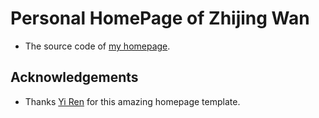 # Personal HomePage of Zhijing Wan

- The source code of [my homepage](https://zhijingwan.github.io/).

## Acknowledgements

- Thanks [Yi Ren](https://github.com/RayeRen) for this amazing homepage template.
